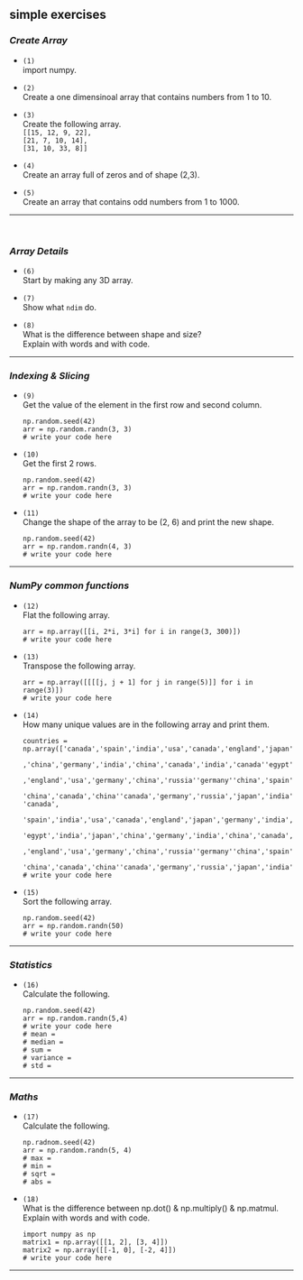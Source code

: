 ## simple exercises

### _Create Array_

- `(1)`<br>
    import numpy.<br>

- `(2)`<br>
    Create a one dimensinoal array that contains numbers from 1 to 10.<br>

- `(3)`<br>
    Create the following array.<br>
    `[[15, 12, 9, 22],`<br>
    `[21, 7, 10, 14], `<br>
    `[31, 10, 33, 8]] `<br>

- `(4)`<br>
    Create an array full of zeros and of shape (2,3).

- `(5)`<br>
    Create an array that contains odd numbers from 1 to 1000.

---

<br>

### _Array Details_

- `(6)`<br>
    Start by making any 3D array.<br>

- `(7)`<br> 
    Show what `ndim` do.<br>

- `(8)`<br> 
    What is the difference between shape and size?<br>
    Explain with words and with code.<br>

---

### _Indexing & Slicing_

- `(9)`<br>
    Get the value of the element in the first row and second column.<br>

    ```
    np.random.seed(42)
    arr = np.random.randn(3, 3)
    # write your code here
    ```

- `(10)`<br>
    Get the first 2 rows.<br>

    ```
    np.random.seed(42)
    arr = np.random.randn(3, 3)
    # write your code here

    ```

- `(11)`<br>
    Change the shape of the array to be (2, 6) and print the new shape.<br>

    ```
    np.random.seed(42)
    arr = np.random.randn(4, 3)
    # write your code here
    ```

---

### _NumPy common functions_

- `(12)`<br> 
    Flat the following array.<br>

    ```
    arr = np.array([[i, 2*i, 3*i] for i in range(3, 300)])
    # write your code here
    ```

- `(13)`<br>
     Transpose the following array.<br>
     
     ```
     arr = np.array([[[[j, j + 1] for j in range(5)]] for i in range(3)])
    # write your code here
    ```

- `(14)`<br>
     How many unique values are in the following array and print them.<br>

     ```
     countries = np.array(['canada','spain','india','usa','canada','england','japan','germany','india','england','egypt','england','japan','egypt','india','japan'
                     ,'china','germany','india','china','canada','india','canada''egypt','china','germany','japan','russia'
                    ,'england','usa','germany','china','russia''germany''china','spain''spain','canada','germany','spain',
                    'china','canada','china''canada','germany','russia','japan','india','russia','egypt', 'canada',
                    'spain','india','usa','canada','england','japan','germany','india','england','egypt','england','japan',
                    'egypt','india','japan','china','germany','india','china','canada','india','canada''egypt','china','germany','japan','russia'
                      ,'england','usa','germany','china','russia''germany''china','spain''spain','canada','germany','spain',
                      'china','canada','china''canada','germany','russia','japan','india','russia','egypt'])
    # write your code here
    ```

- `(15)`<br> 
    Sort the following array.<br>
    
    ```
    np.random.seed(42)
    arr = np.random.randn(50)
    # write your code here
    ```

---

### _Statistics_

- `(16)`<br> Calculate the following.<br>

    ```
    np.random.seed(42)
    arr = np.random.randn(5,4)
    # write your code here
    # mean = 
    # median = 
    # sum =
    # variance = 
    # std = 
    ```

---

### _Maths_

- `(17)`<br>
     Calculate the following.<br>

     ```
     np.radnom.seed(42)
    arr = np.random.randn(5, 4)
    # max = 
    # min = 
    # sqrt = 
    # abs = 
    ```

- `(18)`<br>
    What is the difference between np.dot() & np.multiply() & np.matmul.<br>
    Explain with words and with code.<br>

    ```
    import numpy as np
    matrix1 = np.array([[1, 2], [3, 4]])
    matrix2 = np.array([[-1, 0], [-2, 4]])
    # write your code here
    ```

---
